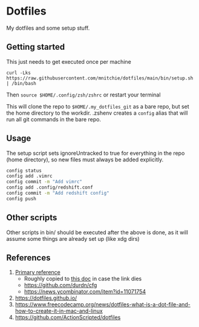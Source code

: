 # Dotfiles

My dotfiles and some setup stuff.

## Getting started

This just needs to get executed once per machine

`curl -Lks https://raw.githubusercontent.com/mnitchie/dotfiles/main/bin/setup.sh | /bin/bash`

Then `source $HOME/.config/zsh/zshrc` or restart your terminal

This will clone the repo to `$HOME/.my_dotfiles_git` as a bare repo, but set the home directory to the workdir.
.zshenv creates a `config` alias that will run all git commands in the bare repo.

## Usage

The setup script sets ignoreUntracked to true for everything in the repo (home directory), so new files must always be added explicitly.

```bash
config status
config add .vimrc
config commit -m "Add vimrc"
config add .config/redshift.conf
config commit -m "Add redshift config"
config push
```

## Other scripts

Other scripts in bin/ should be executed after the above is done, as it will assume some things are already set up (like xdg dirs)

## References

1. [Primary reference](https://www.atlassian.com/git/tutorials/dotfiles)
    * Roughly copied to [this doc](./docs/HowToStoreDotfiles.html) in case the link dies
    * https://github.com/durdn/cfg
    * https://news.ycombinator.com/item?id=11071754
2. https://dotfiles.github.io/
3. https://www.freecodecamp.org/news/dotfiles-what-is-a-dot-file-and-how-to-create-it-in-mac-and-linux
4. https://github.com/ActionScripted/dotfiles

